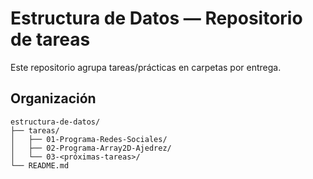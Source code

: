 # Estructura de Datos — Repositorio de tareas

Este repositorio agrupa tareas/prácticas en carpetas por entrega.

## Organización
```
estructura-de-datos/
├── tareas/
│   ├── 01-Programa-Redes-Sociales/
│   ├── 02-Programa-Array2D-Ajedrez/
│   └── 03-<próximas-tareas>/
└── README.md
```
